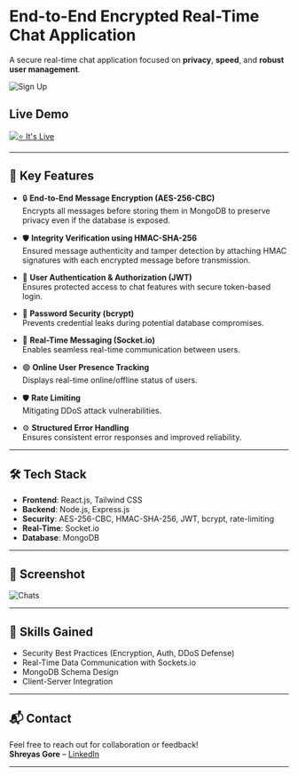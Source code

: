 # End-to-End Encrypted Real-Time Chat Application

A secure real-time chat application focused on **privacy**, **speed**, and **robust user management**.

![Sign Up](Preview.png)

## Live Demo

[![⭐ It's Live](https://img.shields.io/badge/⭐_It's_Live-Visit_Now-brightgreen?style=for-the-badge)](https://chatsecureapp.onrender.com/)



---

## 🚀 Key Features
  
- 🔒 **End-to-End Message Encryption (AES-256-CBC)**  
  Encrypts all messages before storing them in MongoDB to preserve privacy even if the database is exposed.

- 🛡️ **Integrity Verification using HMAC-SHA-256**  
  Ensured message authenticity and tamper detection by attaching HMAC signatures with each encrypted message before transmission.

- 🔐 **User Authentication & Authorization (JWT)**  
  Ensures protected access to chat features with secure token-based login.

- 🔑 **Password Security (bcrypt)**  
  Prevents credential leaks during potential database compromises.

- 💬 **Real-Time Messaging (Socket.io)**  
  Enables seamless real-time communication between users.

- 🟢 **Online User Presence Tracking**  
  Displays real-time online/offline status of users.

- 🛡️ **Rate Limiting**    
  Mitigating DDoS attack vulnerabilities.

- ⚙️ **Structured Error Handling**  
  Ensures consistent error responses and improved reliability.

---

## 🛠️ Tech Stack

- **Frontend**: React.js, Tailwind CSS  
- **Backend**: Node.js, Express.js  
- **Security**: AES-256-CBC, HMAC-SHA-256, JWT, bcrypt, rate-limiting  
- **Real-Time**: Socket.io  
- **Database**: MongoDB

---

## 📸 Screenshot

![Chats](ChatSecure.png)

---

## 🧠 Skills Gained

- Security Best Practices (Encryption, Auth, DDoS Defense)
- Real-Time Data Communication with Sockets.io
- MongoDB Schema Design
- Client-Server Integration

---

## 📬 Contact

Feel free to reach out for collaboration or feedback!  
**Shreyas Gore** – [LinkedIn](https://linkedin.com/in/shreyas-gore)

---
